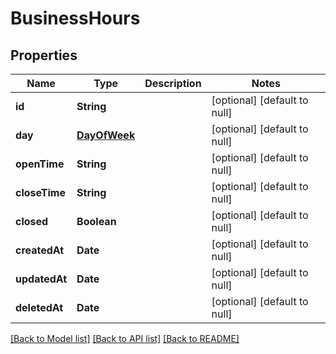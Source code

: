 # BusinessHours
## Properties

| Name | Type | Description | Notes |
|------------ | ------------- | ------------- | -------------|
| **id** | **String** |  | [optional] [default to null] |
| **day** | [**DayOfWeek**](DayOfWeek.md) |  | [optional] [default to null] |
| **openTime** | **String** |  | [optional] [default to null] |
| **closeTime** | **String** |  | [optional] [default to null] |
| **closed** | **Boolean** |  | [optional] [default to null] |
| **createdAt** | **Date** |  | [optional] [default to null] |
| **updatedAt** | **Date** |  | [optional] [default to null] |
| **deletedAt** | **Date** |  | [optional] [default to null] |

[[Back to Model list]](../README.md#documentation-for-models) [[Back to API list]](../README.md#documentation-for-api-endpoints) [[Back to README]](../README.md)

